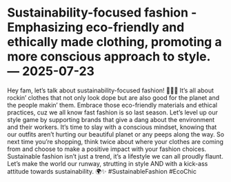 # Sustainability-focused fashion - Emphasizing eco-friendly and ethically made clothing, promoting a more conscious approach to style. — 2025-07-23

Hey fam, let’s talk about sustainability-focused fashion! 👗🌿💚 It’s all about rockin’ clothes that not only look dope but are also good for the planet and the people makin’ them. Embrace those eco-friendly materials and ethical practices, cuz we all know fast fashion is so last season. Let’s level up our style game by supporting brands that give a dang about the environment and their workers. It’s time to slay with a conscious mindset, knowing that our outfits aren’t hurting our beautiful planet or any peeps along the way. So next time you’re shopping, think twice about where your clothes are coming from and choose to make a positive impact with your fashion choices. Sustainable fashion isn’t just a trend, it’s a lifestyle we can all proudly flaunt. Let’s make the world our runway, strutting in style AND with a kick-ass attitude towards sustainability. 🌍✨ #SustainableFashion #EcoChic
